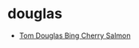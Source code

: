 # douglas

 * [Tom Douglas Bing Cherry Salmon](../../index/t/tom-douglas-bing-cherry-salmon-107669.json)
